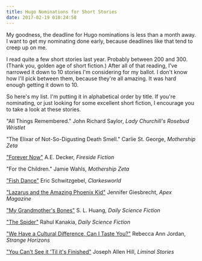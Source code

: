 ```yaml
---
title: Hugo Nominations for Short Stories
date: 2017-02-19 010:24:58
---
```


My goodness, the deadline for Hugo nominations is less than a month away. I want to get my nominating done early, because deadlines like that tend to creep up on me.

I read quite a few short stories last year. Probably between 200 and 300. (Thank you, golden age of short fiction.) After all of that reading, I've narrowed it down to 10 stories I'm considering for my ballot. I don't know how I'll pick between them, because they're all amazing. It was hard enough getting it down to 10.

So here's my list. I'm putting it in alphabetical order by title. If you're nominating, or just looking for some excellent short fiction, I encourage you to take a look at these stories. 

"All Things Remembered." John Richard Saylor, _Lady Churchill's Rosebud Wristlet_

"The Elixar of Not-So-Digusting Death Smell." Carlie St. George, _Mothership Zeta_

["Forever Now"]( http://www.firesidefiction.com/issue32/chapter/forever-now/) A.E. Decker, _Fireside Fiction_

"For the Children." Jamie Wahls, _Mothership Zeta_

["Fish Dance"]( http://clarkesworldmagazine.com/schwitzgebel_07_16/) Eric Schwitzgebel, _Clarkesworld_

["Lazarus and the Amazing Phoenix Kid"]( http://www.apex-magazine.com/lazarus-and-the-amazing-kid-phoenix/) Jennifer Giesbrecht, _Apex Magazine_

["My Grandmother's Bones"]( http://dailysciencefiction.com/fantasy/religious/s-l-huang/my-grandmothers-bones) S. L. Huang, _Daily Science Fiction_

["The Spider"]( http://dailysciencefiction.com/science-fiction/future-societies/rahul-kanakia/the-spider) Rahul Kanakia, _Daily Science Fiction_

["We Have a Cultural Difference, Can I Taste You?"]( http://strangehorizons.com/fiction/we-have-a-cultural-difference-can-i-taste-you/) Rebecca Ann Jordan, _Strange Horizons_

["You Can't See it 'Til it's Finished"](http://liminalstoriesmag.com/issue1/you-cant-see-it-til-its-finished/) Joseph Allen Hill, _Liminal Stories_
